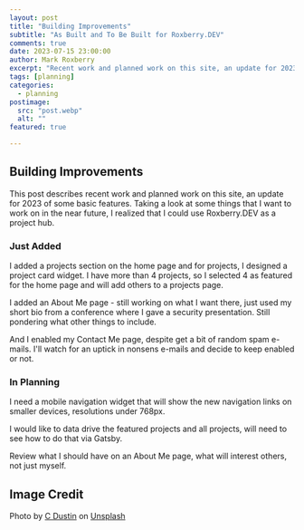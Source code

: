 ```yaml
---
layout: post
title: "Building Improvements"
subtitle: "As Built and To Be Built for Roxberry.DEV"
comments: true
date: 2023-07-15 23:00:00
author: Mark Roxberry
excerpt: "Recent work and planned work on this site, an update for 2023 of some basic features, adding a projects hub concept in addition to blog posts.  "
tags: [planning]
categories:
  - planning
postimage:
  src: "post.webp"
  alt: ""
featured: true

---
```


## Building Improvements

This post describes recent work and planned work on this site, an update for 2023 of some basic features.  Taking a look at some things that I want to work on in the near future, I realized that I could use Roxberry.DEV as a project hub.

### Just Added

I added a projects section on the home page and for projects, I designed a project card widget.  I have more than 4 projects, so I selected 4 as featured for the home page and will add others to a projects page.

I added an About Me page - still working on what I want there, just used my short bio from a conference where I gave a security presentation. Still pondering what other things to include.

And I enabled my Contact Me page, despite get a bit of random spam e-mails. I'll watch for an uptick in nonsens e-mails and decide to keep enabled or not.

### In Planning

I need a mobile navigation widget that will show the new navigation links on smaller devices, resolutions under 768px.

I would like to data drive the featured projects and all projects, will need to see how to do that via Gatsby.

Review what I should have on an About Me page, what will interest others, not just myself.
  
## Image Credit

Photo by <a href="https://unsplash.com/ja/@dianamia?utm_source=unsplash&utm_medium=referral&utm_content=creditCopyText">C Dustin</a> on <a href="https://unsplash.com/s/photos/construction?orientation=landscape&utm_source=unsplash&utm_medium=referral&utm_content=creditCopyText">Unsplash</a>


